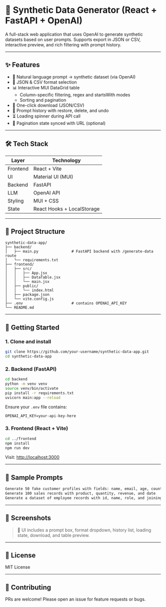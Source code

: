 # 🔄 Synthetic Data Generator (React + FastAPI + OpenAI)

A full-stack web application that uses OpenAI to generate synthetic datasets based on user prompts. Supports export in JSON or CSV, interactive preview, and rich filtering with prompt history.

---

## ✨ Features

- 🧠 Natural language prompt → synthetic dataset (via OpenAI)
- 🔄 JSON & CSV format selection
- 📊 Interactive MUI DataGrid table
  - Column-specific filtering, regex and startsWith modes
  - Sorting and pagination
- 💾 One-click download (JSON/CSV)
- 📜 Prompt history with restore, delete, and undo
- ⏳ Loading spinner during API call
- 🔗 Pagination state synced with URL (optional)

---

## 🛠️ Tech Stack

| Layer       | Technology         |
|-------------|--------------------|
| Frontend    | React + Vite       |
| UI          | Material UI (MUI)  |
| Backend     | FastAPI            |
| LLM         | OpenAI API         |
| Styling     | MUI + CSS          |
| State       | React Hooks + LocalStorage |

---

## 📂 Project Structure

```
synthetic-data-app/
├── backend/
│   ├── main.py               # FastAPI backend with /generate-data route
│   └── requirements.txt
├── frontend/
│   ├── src/
│   │   ├── App.jsx
│   │   ├── DataTable.jsx
│   │   └── main.jsx
│   ├── public/
│   │   └── index.html
│   ├── package.json
│   └── vite.config.js
├── .env                      # contains OPENAI_API_KEY
└── README.md
```

---

## 🚀 Getting Started

### 1. Clone and install

```bash
git clone https://github.com/your-username/synthetic-data-app.git
cd synthetic-data-app
```

### 2. Backend (FastAPI)

```bash
cd backend
python -m venv venv
source venv/bin/activate
pip install -r requirements.txt
uvicorn main:app --reload
```

Ensure your `.env` file contains:

```
OPENAI_API_KEY=your-api-key-here
```

### 3. Frontend (React + Vite)

```bash
cd ../frontend
npm install
npm run dev
```

Visit: [http://localhost:3000](http://localhost:3000)

---

## 🧪 Sample Prompts

```txt
Generate 50 fake customer profiles with fields: name, email, age, country
Generate 100 sales records with product, quantity, revenue, and date
Generate a dataset of employee records with id, name, role, and joining_date
```

---

## 📸 Screenshots

> 📌 UI includes a prompt box, format dropdown, history list, loading state, download, and table preview.

---

## 📃 License

MIT License

---

## 🙌 Contributing

PRs are welcome! Please open an issue for feature requests or bugs.